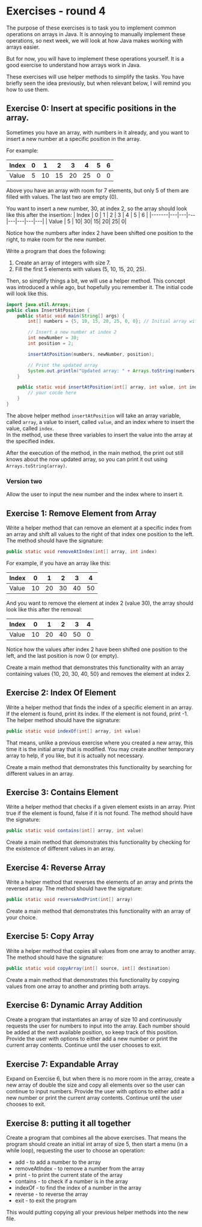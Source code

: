 # Exercises - round 4

The purpose of these exercises is to task you to implement common operations on arrays in Java. It is annoying to manually implement these operations, so next week, we will look at how Java makes working with arrays easier.

But for now, you will have to implement these operations yourself. It is a good exercise to understand how arrays work in Java.

These exercises will use helper methods to simplify the tasks. You have briefly seen the idea previously, but when relevant below, I will remind you how to use them.


## Exercise 0: Insert at specific positions in the array.
Sometimes you have an array, with numbers in it already, and you want to insert a new number at a specific position in the array.

For example:


| Index | 0 | 1 | 2 | 3 | 4 | 5 | 6 |
|-------|---|---|---|---|---|---|---|
| Value | 5 | 10| 15| 20| 25|  0|  0|

Above you have an array with room for 7 elements, but only 5 of them are filled with values. The last two are empty (0).

You want to insert a new number, 30, at index 2, so the array should look like this after the insertion:
| Index | 0 | 1 | 2 | 3 | 4 | 5 | 6 |
|-------|---|---|---|---|---|---|---|
| Value | 5 | 10| 30| 15| 20| 25|  0|

Notice how the numbers after index 2 have been shifted one position to the right, to make room for the new number.

Write a program that does the following:
1. Create an array of integers with size 7.
2. Fill the first 5 elements with values (5, 10, 15, 20, 25).

Then, so simplify things a bit, we will use a helper method. This concept was introduced a while ago, but hopefully you remember it. The initial code will look like this.

```java
import java.util.Arrays;
public class InsertAtPosition {
    public static void main(String[] args) {
        int[] numbers = {5, 10, 15, 20, 25, 0, 0}; // Initial array with room for 7 elements

        // Insert a new number at index 2
        int newNumber = 30;
        int position = 2;

        insertAtPosition(numbers, newNumber, position);

        // Print the updated array
        System.out.println("Updated array: " + Arrays.toString(numbers));
    }

    public static void insertAtPosition(int[] array, int value, int index) {
        // your cocde here
    }
}
```

The above helper method `insertAtPosition` will take an array variable, called `array`, a value to insert, called `value`, and an index where to insert the value, called `index`.\
In the method, use these three variables to insert the value into the array at the specified index. 

After the execution of the method, in the main method, the print out still knows about the now updated array, so you can print it out using `Arrays.toString(array)`.

### Version two
Allow the user to input the new number and the index where to insert it. 

## Exercise 1: Remove Element from Array

Write a helper method that can remove an element at a specific index from an array and shift all values to the right of that index one position to the left. The method should have the signature:

```java
public static void removeAtIndex(int[] array, int index)
```

For example, if you have an array like this:

| Index | 0 | 1 | 2 | 3 | 4 |
|-------|---|---|---|---|---|
| Value | 10| 20| 30| 40| 50|

And you want to remove the element at index 2 (value 30), the array should look like this after the removal:

| Index | 0 | 1 | 2 | 3 | 4 |
|-------|---|---|---|---|---|
| Value | 10| 20| 40| 50| 0 |

Notice how the values after index 2 have been shifted one position to the left, and the last position is now 0 (or empty).

Create a main method that demonstrates this functionality with an array containing values {10, 20, 30, 40, 50} and removes the element at index 2.

## Exercise 2: Index Of Element

Write a helper method that finds the index of a specific element in an array. If the element is found, print its index. If the element is not found, print -1. The helper method should have the signature:

```java
public static void indexOf(int[] array, int value)
```

That means, unlike a previous exercise where you created a new array, this time it is the initial array that is modified. You may create another temporary array to help, if you like, but it is actually not necessary.

Create a main method that demonstrates this functionality by searching for different values in an array.

## Exercise 3: Contains Element

Write a helper method that checks if a given element exists in an array. Print true if the element is found, false if it is not found. The method should have the signature:

```java
public static void contains(int[] array, int value)
```

Create a main method that demonstrates this functionality by checking for the existence of different values in an array.

## Exercise 4: Reverse Array

Write a helper method that reverses the elements of an array and prints the reversed array. The method should have the signature:

```java
public static void reverseAndPrint(int[] array)
```

Create a main method that demonstrates this functionality with an array of your choice.

## Exercise 5: Copy Array

Write a helper method that copies all values from one array to another array. The method should have the signature:

```java
public static void copyArray(int[] source, int[] destination)
```

Create a main method that demonstrates this functionality by copying values from one array to another and printing both arrays.

## Exercise 6: Dynamic Array Addition

Create a program that instantiates an array of size 10 and continuously requests the user for numbers to input into the array. Each number should be added at the next available position, so keep track of this position. Provide the user with options to either add a new number or print the current array contents. Continue until the user chooses to exit.

## Exercise 7: Expandable Array

Expand on Exercise 6, but when there is no more room in the array, create a new array of double the size and copy all elements over so the user can continue to input numbers. Provide the user with options to either add a new number or print the current array contents. Continue until the user chooses to exit.

## Exercise 8: putting it all together
Create a program that combines all the above exercises. That means the program should create an initial int array of size 5, then start a menu (in a while loop), requesting the user to choose an operation:
* add - to add a number to the array
* removeAtIndex - to remove a number from the array
* print - to print the current state of the array
* contains - to check if a number is in the array
* indexOf - to find the index of a number in the array
* reverse - to reverse the array
* exit - to exit the program

This would putting copying all your previous helper methods into the new file.

